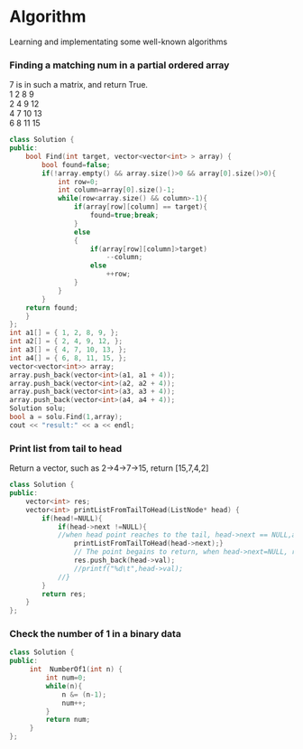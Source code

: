 # Algorithm
Learning and implementating some well-known algorithms
### Finding a matching num in a partial ordered array
7 is in such a matrix, and return True.<br/>
1 2 8 9<br/>
2 4 9 12<br/>
4 7 10  13<br/>
6 8 11  15<br/>
```cpp
class Solution {
public:
    bool Find(int target, vector<vector<int> > array) {
        bool found=false;
        if(!array.empty() && array.size()>0 && array[0].size()>0){
            int row=0;
            int column=array[0].size()-1;
            while(row<array.size() && column>-1){
                if(array[row][column] == target){
                    found=true;break;
                }
                else
                {
                    if(array[row][column]>target)
                        --column;
                    else
                        ++row;
                }
            }
        }
	return found;
    }
};
int a1[] = { 1, 2, 8, 9, };
int a2[] = { 2, 4, 9, 12, };
int a3[] = { 4, 7, 10, 13, };
int a4[] = { 6, 8, 11, 15, };
vector<vector<int>> array;
array.push_back(vector<int>(a1, a1 + 4));
array.push_back(vector<int>(a2, a2 + 4));
array.push_back(vector<int>(a3, a3 + 4));
array.push_back(vector<int>(a4, a4 + 4));
Solution solu;
bool a = solu.Find(1,array);
cout << "result:" << a << endl;
```
### Print list from tail to head
Return a vector, such as 2->4->7->15, return [15,7,4,2]
```cpp
class Solution {
public: 
    vector<int> res;
    vector<int> printListFromTailToHead(ListNode* head) {
        if(head!=NULL){
            if(head->next !=NULL){
            //when head point reaches to the tail, head->next == NULL,and begains to return
                printListFromTailToHead(head->next);}
                // The point begains to return, when head->next=NULL, res[0]=head->val
                res.push_back(head->val); 
                //printf("%d\t",head->val);
            //}  
        }
        return res;
    }
};
```
### Check the number of 1 in a binary data
```cpp
class Solution {
public:
     int  NumberOf1(int n) {
         int num=0;
         while(n){
             n &= (n-1);
             num++;
         }
         return num;
     }
};
```
